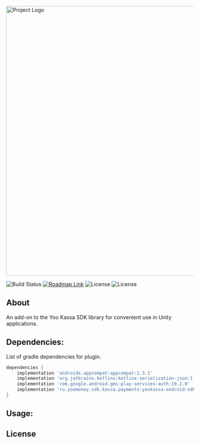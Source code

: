 <p>
    <img src="https://i.ibb.co/z89TqzB/yoo-kassa-horizontal-logo.png" alt="Project Logo" width="726">
</p>

<p>
    <img src="https://build.burning-lab.com/app/rest/builds/buildType:id:UnityPlugins_YooKassa_Android_DevelopmentBuild/statusIcon.svg" alt="Build Status">
    <a href="https://tasks.burning-lab.com/agiles/131-71/current?settings"><img src="https://img.shields.io/badge/Roadmap-YouTrack-orange" alt="Roadmap Link"></a>
    <img src="https://img.shields.io/badge/34-darkgreen?logo=android&label=Target%20SDK" alt="License">
    <img src="https://img.shields.io/badge/License-MIT-success" alt="License">
</p>

## About

An add-on to the Yoo Kassa SDK library for convenient use in Unity applications.

## Dependencies:

List of gradle dependencies for plugin.

```groovy
dependencies {
    implementation 'androidx.appcompat:appcompat:1.3.1'
    implementation 'org.jetbrains.kotlinx:kotlinx-serialization-json:1.6.0'
    implementation 'com.google.android.gms:play-services-auth:19.2.0'
    implementation 'ru.yoomoney.sdk.kassa.payments:yookassa-android-sdk:6.8.0'
}
```

## Usage:

## License